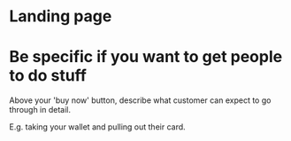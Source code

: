 # Landing page

# Be specific if you want to get people to do stuff

Above your 'buy now' button, describe what customer can expect to go through in detail.

E.g. taking your wallet and pulling out their card.





